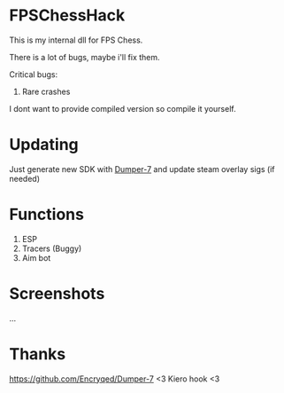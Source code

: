 # FPSChessHack

This is my internal dll for FPS Chess.


There is a lot of bugs, maybe i'll fix them.

Critical bugs:
1. Rare crashes

I dont want to provide compiled version so compile it yourself.

# Updating
Just generate new SDK with [Dumper-7](https://github.com/Encryqed/Dumper-7) and update steam overlay sigs (if needed)

# Functions
1. ESP
2. Tracers (Buggy)
3. Aim bot

# Screenshots
...

# Thanks
https://github.com/Encryqed/Dumper-7 <3
Kiero hook <3